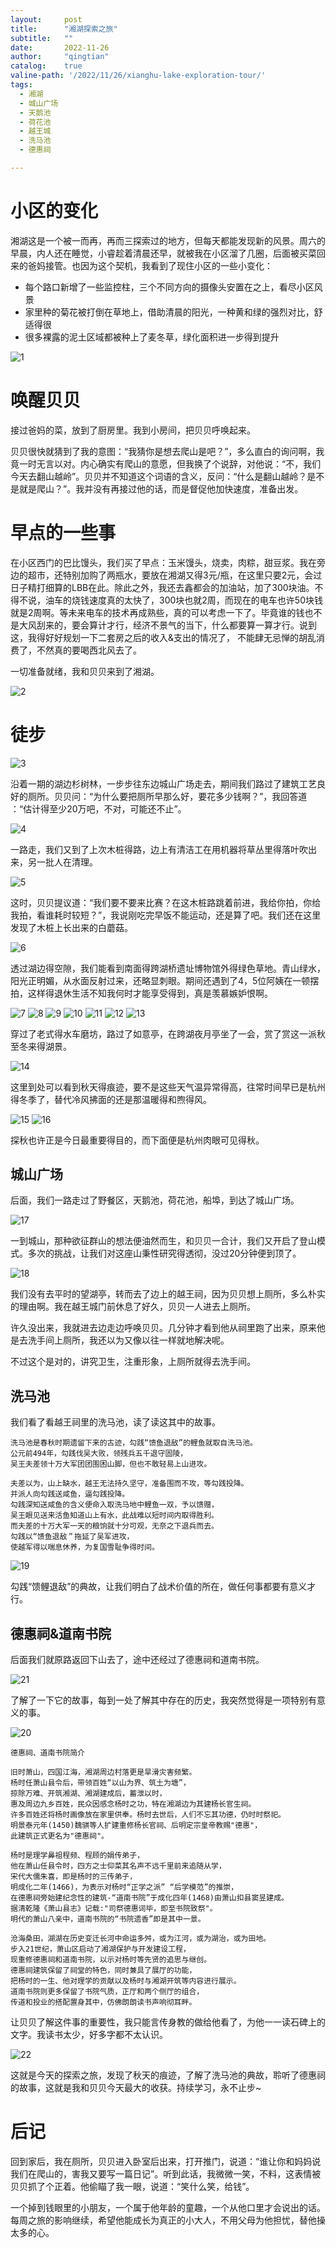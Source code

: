 ```yaml
---
layout:     post
title:      "湘湖探索之旅"
subtitle:   ""
date:       2022-11-26
author:     "qingtian"
catalog:    true
valine-path: '/2022/11/26/xianghu-lake-exploration-tour/'
tags:
  - 湘湖
  - 城山广场
  - 天鹅池
  - 荷花池
  - 越王城
  - 洗马池
  - 德惠祠

---
```


# 小区的变化

湘湖这是一个被一而再，再而三探索过的地方，但每天都能发现新的风景。周六的早晨，内人还在睡觉，小睿趁着清晨还早，就被我在小区溜了几圈，后面被买菜回来的爸妈接管。也因为这个契机，我看到了现住小区的一些小变化：

- 每个路口新增了一些监控柱，三个不同方向的摄像头安置在之上，看尽小区风景
- 家里种的菊花被打倒在草地上，借助清晨的阳光，一种黄和绿的强烈对比，舒适得很
- 很多裸露的泥土区域都被种上了麦冬草，绿化面积进一步得到提升

![1](/img/20221126/1.jpeg)

# 唤醒贝贝

接过爸妈的菜，放到了厨房里。我到小房间，把贝贝呼唤起来。

贝贝很快就猜到了我的意图：“我猜你是想去爬山是吧？”，多么直白的询问啊，我竟一时无言以对。内心确实有爬山的意愿，但我换了个说辞，对他说：“不，我们今天去翻山越岭”。贝贝并不知道这个词语的含义，反问：“什么是翻山越岭？是不是就是爬山？”。我并没有再接过他的话，而是督促他加快速度，准备出发。

# 早点的一些事

在小区西门的巴比馒头，我们买了早点：玉米馒头，烧卖，肉粽，甜豆浆。我在旁边的超市，还特别加购了两瓶水，要放在湘湖又得3元/瓶，在这里只要2元，会过日子精打细算的LBB在此。除此之外，我还去鑫都会的加油站，加了300块油。不得不说，油车的烧钱速度真的太快了，300块也就2周，而现在的电车也许50块钱就是2周啊。等未来电车的技术再成熟些，真的可以考虑一下了。毕竟谁的钱也不是大风刮来的，要会算计才行，经济不景气的当下，什么都要算一算才行。说到这，我得好好规划一下二套房之后的收入&支出的情况了， 不能肆无忌惮的胡乱消费了，不然真的要喝西北风去了。

一切准备就绪，我和贝贝来到了湘湖。

![2](/img/20221126/2.jpeg)

# 徒步

![3](/img/20221126/3.jpeg)

沿着一期的湖边杉树林，一步步往东边城山广场走去，期间我们路过了建筑工艺良好的厕所。贝贝问：“为什么要把厕所早那么好，要花多少钱啊？”，我回答道 ：“估计得至少20万吧，不对，可能还不止”。

![4](/img/20221126/4.jpeg)

一路走，我们又到了上次木桩得路，边上有清洁工在用机器将草丛里得落叶吹出来，另一批人在清理。

![5](/img/20221126/5.jpeg)

这时，贝贝提议道：“我们要不要来比赛？在这木桩路跳着前进，我给你拍，你给我拍，看谁耗时较短？”，我说刚吃完早饭不能运动，还是算了吧。我们还在这里发现了木桩上长出来的白蘑菇。

![6](/img/20221126/6.jpeg)

透过湖边得空隙，我们能看到南面得跨湖桥遗址博物馆外得绿色草地。青山绿水，阳光正明媚，从水面反射过来，还略显刺眼。期间还遇到了4，5位阿姨在一顿摆拍，这样得退休生活不知我何时才能享受得到，真是羡慕嫉妒恨啊。

![7](/img/20221126/7.jpeg)
![8](/img/20221126/8.jpeg)
![9](/img/20221126/9.jpeg)
![10](/img/20221126/10.jpeg)
![11](/img/20221126/11.jpeg)
![12](/img/20221126/12.jpeg)
![13](/img/20221126/13.jpeg)

穿过了老式得水车磨坊，路过了如意亭，在跨湖夜月亭坐了一会，赏了赏这一派秋至冬来得湖景。

![14](/img/20221126/14.jpeg)

这里到处可以看到秋天得痕迹，要不是这些天气温异常得高，往常时间早已是杭州得冬季了，替代冷风拂面的还是那温暖得和煦得风。


![15](/img/20221126/15.jpeg)
![16](/img/20221126/16.jpeg)

探秋也许正是今日最重要得目的，而下面便是杭州肉眼可见得秋。

## 城山广场

后面，我们一路走过了野餐区，天鹅池，荷花池，船埠，到达了城山广场。

![17](/img/20221126/17.jpeg)

一到城山，那种欲征群山的想法便油然而生，和贝贝一合计，我们又开启了登山模式。多次的挑战，让我们对这座山秉性研究得透彻，没过20分钟便到顶了。

![18](/img/20221126/18.jpeg)

我们没有去平时的望湖亭，转而去了边上的越王祠，因为贝贝想上厕所，多么朴实的理由啊。我在越王城门前休息了好久，贝贝一人进去上厕所。

许久没出来，我就进去边走边呼唤贝贝。几分钟才看到他从祠里跑了出来，原来他是去洗手间上厕所，我还以为又像以往一样就地解决呢。

不过这个是对的，讲究卫生，注重形象，上厕所就得去洗手间。

## 洗马池

我们看了看越王祠里的洗马池，读了读这其中的故事。

```
洗马池是春秋时期遗留下来的古迹，勾践“馈鱼退敌”的鲤鱼就取自洗马池。
公元前494年，勾践伐吴大败，领残兵五千退守固陵，
吴王夫差领十万大军团团围困山脚，但也不敢轻易上山进攻。

夫差以为，山上缺水，越王无法持久坚守，准备围而不攻，等勾践投降。
并派人向勾践送咸鱼，逼勾践投降。
勾践深知送咸鱼的含义便命入取洗马地中鲤鱼一双，予以馈赠，
吴王眼见送来活鱼知道山上有水，此战难以短时间内取得胜利。
而夫差的十万大军一天的粮饷就十分可观，无奈之下退兵而去。
勾践以“馈鱼退敌＂拖延了吴军进攻，
使越军得以喘息休养，为复国雪耻争得时间。
```

![19](/img/20221126/19.jpeg)

勾践“馈鲤退敌”的典故，让我们明白了战术价值的所在，做任何事都要有意义才行。

## 德惠祠&道南书院

后面我们就原路返回下山去了，途中还经过了德惠祠和道南书院。

![21](/img/20221126/21.jpeg)

了解了一下它的故事，每到一处了解其中存在的历史，我突然觉得是一项特别有意义的事。

![20](/img/20221126/20.jpeg)

```
德惠祠、道南书院简介

旧时萧山，四国江海，湘湖周边村落更是旱滑灾害频繁。
杨时任萧山县令后，带领百姓“以山为界、筑土为塘”，
掠除万难、开筑湘湖、湘湖建成后，蓄泄以时，
惠及周边九乡百姓，民众因感念杨时之功，特在湘湖边为其建杨长官生祠。
许多百姓还将杨时画像放在家里供奉。杨时去世后，人们不忘其功德，仍时时祭祀。
明景泰元年(1450)魏骐等人扩建重修杨长官祠、后明定宗皇帝教赐"德惠"，
此建筑正式更名为"德惠祠"。

杨时是理学鼻祖程频、程顾的娟传弟子，
他在萧山任县令时，四方之士仰菜其名声不远千里前来追随从学，
宋代大儒朱喜，即是杨时的三传弟子，
明成化二年(1466)，为表示对杨时“正学之派” “后学模范”的推崇，
在德惠祠旁始建纪念性的建筑-“道南书院”于成化四年(1468)由萧山扣县窦昱建成。
据清乾隆《萧山县志》记载:"司祭德惠词毕，即至书院致祭"。
明代的萧山八亲中，道南书院的“书院遗香”即是其中一景。

沧海桑田，湖湖在历史变迁长河中命运多舛，或为江河，或为湖治，或为田地。
步入21世纪，萧山区启动了湘湖保护与开发建设工程，
现重修德惠祠和道南书院，以示对杨时等先贤的追思与继创。
德惠祠建筑保留了祠堂的特色，同时兼具了展厅的功能，
把杨时的一生、他对理学的贡献以及杨时与湘湖开筑等内容进行展示。
道南书院则更多保留了书院气质，正厅和两个侧厅的组合，
传道和投业的搭配置身其中，仿佛朗朗读书声响彻耳畔。
```

让贝贝了解这件事的重要性，我只能言传身教的做给他看了，为他一一读石碑上的文字。我读书太少，好多字都不太认识。

![22](/img/20221126/22.jpeg)

这就是今天的探索之旅，发现了秋天的痕迹，了解了洗马池的典故，聆听了德惠祠的故事，这就是我和贝贝今天最大的收获。持续学习，永不止步~

# 后记

回到家后，我在厕所，贝贝进入卧室后出来，打开推门，说道：“谁让你和妈妈说我们在爬山的，害我又要写一篇日记”。听到此话，我微微一笑，不料，这表情被贝贝抓了个正着。他偷瞄了我一眼，说道：“笑什么笑，给钱”。

一个掉到钱眼里的小朋友，一个属于他年龄的童趣，一个从他口里才会说出的话。每周之旅的影响继续，希望他能成长为真正的小大人，不用父母为他担忧，替他操太多的心。